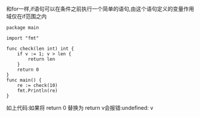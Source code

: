 和for一样,if语句可以在条件之前执行一个简单的语句,由这个语句定义的变量作用域仅在if范围之内

```
package main

import "fmt"

func check(len int) int {
    if v := 1; v > len {
        return len
    }
    return 0
}
func main() {
    re := check(10)
    fmt.Println(re)
}
```

如上代码:如果将 return 0 替换为 return v会报错:undefined: v

